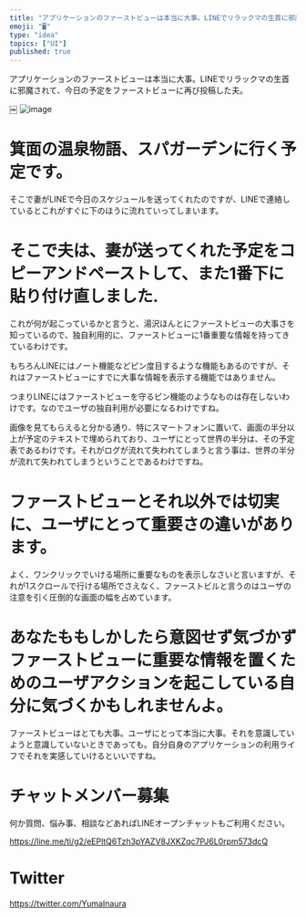 ```yaml
---
title: "アプリケーションのファーストビューは本当に大事。LINEでリラックマの生首に邪魔されて、今日の予定をファーストビューに再び投稿した夫。"
emoji: "🖥"
type: "idea"
topics: ["UI"]
published: true
---
```


アプリケーションのファーストビューは本当に大事。LINEでリラックマの生首に邪魔されて、今日の予定をファーストビューに再び投稿した夫。

￼
![image](https://user-images.githubusercontent.com/13635059/51093594-a0d9f180-17e8-11e9-9f32-0b6a29783fa2.png)


#  箕面の温泉物語、スパガーデンに行く予定です。

そこで妻がLINEで今日のスケジュールを送ってくれたのですが、LINEで連絡しているとこれがすぐに下のほうに流れていってしまいます。

#  そこで夫は、妻が送ってくれた予定をコピーアンドペーストして、また1番下に貼り付け直しました.

これが何が起こっているかと言うと、湯沢ほんとにファーストビューの大事さを知っているので、独自利用的に、ファーストビューに1番重要な情報を持ってきているわけです。

もちろんLINEにはノート機能などピン度目するような機能もあるのですが、それはファーストビューにすでに大事な情報を表示する機能ではありません。

つまりLINEにはファーストビューを守るピン機能のようなものは存在しないわけです。なのでユーザの独自利用が必要になるわけですね。

画像を見てもらえると分かる通り、特にスマートフォンに置いて、画面の半分以上が予定のテキストで埋められており、ユーザにとって世界の半分は、その予定表であるわけです。それがログが流れて失われてしまうと言う事は、世界の半分が流れて失われてしまうということであるわけですね。

# ファーストビューとそれ以外では切実に、ユーザにとって重要さの違いがあります。

よく、ワンクリックでいける場所に重要なものを表示しなさいと言いますが、それが1スクロールで行ける場所でさえなく、ファーストビルと言うのはユーザの注意を引く圧倒的な画面の幅を占めています。

# あなたももしかしたら意図せず気づかずファーストビューに重要な情報を置くためのユーザアクションを起こしている自分に気づくかもしれませんよ。

ファーストビューはとても大事。ユーザにとって本当に大事。それを意識していようと意識していないときであっても。自分自身のアプリケーションの利用ライフでそれを実感していけるといいですね。








<!-- Update From Qiita API -->

# チャットメンバー募集


何か質問、悩み事、相談などあればLINEオープンチャットもご利用ください。

https://line.me/ti/g2/eEPltQ6Tzh3pYAZV8JXKZqc7PJ6L0rpm573dcQ





# Twitter


https://twitter.com/YumaInaura


<!-- Update From Qiita API -->


